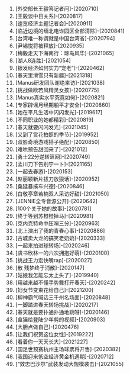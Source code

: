 
1. [外交部长王毅答记者问]-[2020710]
1. [王毅谈中日关系]-[2020817]
1. [速览经济主题记者会]-[2020911]
1. [临近边境的缅北电诈园区全部清除]-[2020841]
1. [台湾唯一称谓就是中国台湾省]-[2020794]
1. [尹锡悦将被释放]-[2020935]
1. [梅毅走天下海南行：琼岛风华]-[2021065]
1. [湖人8连胜]-[2021054]
1. [银发经济如何实力“宠老”]-[2020462]
1. [春天里滑雪只有新疆]-[2021318]
1. [Manus研发团队谢绝来访]-[2021038]
1. [挑战做欧若风精灵女孩]-[2020775]
1. [Manus真实水平究竟如何]-[2020821]
1. [专家辟谣月经期躺平才安全]-[2020860]
1. [她在平凡生活中闪闪发光]-[2019617]
1. [不同职业的她都精彩]-[2020819]
1. [春天就要闪闪发光]-[2021045]
1. [又到了赏花拍照的季节]-[2019952]
1. [双影奇境游戏搭子绝配]-[2020850]
1. [难哄预告甜回来了]-[2021012]
1. [勇士22分逆转篮网]-[2020749]
1. [孟川刀下告别宁一卜]-[2021165]
1. [一起去春游]-[2020153]
1. [赵丽颖新片拔刀放狠话]-[2020952]
1. [桑延暴揍车兴德]-[2020846]
1. [白敬亭章若楠双人采访好甜]-[2021050]
1. [JENNIE全专音源公开]-[2020642]
1. [100个关于她的故事]-[2020781]
1. [终于等到苏橙橙掉马]-[2020981]
1. [克内克特命中压哨三分]-[2020963]
1. [北上演出了我的青春心事]-[2020886]
1. [古城卖大龙的搞笑老奶奶]-[2020333]
1. [一起来拍进球转场]-[2020246]
1. [虞书欣林一的六次拥抱好萌]-[2020100]
1. [挑战王力宏快嘴rap]-[2020027]
1. [散 残梦终于消散]-[2020147]
1. [姑娘我怎能忘太上头了]-[2019940]
1. [用越来越不懂手势舞打开春天]-[2020242]
1. [妇女节变束花给自己]-[2021200]
1. [柳神霸气喊话三千州名场面]-[2020848]
1. [一脚踏进春天转场挑战]-[2020217]
1. [春天就是要扑通扑通地跳呀]-[2020146]
1. [盒猫给登陆少年剪的视频]-[2020903]
1. [大胆点做自己]-[2020476]
1. [让我们祝贺这位女性]-[2019222]
1. [看着你一天天长大]-[2021227]
1. [国足世预赛杭州主场球票将开售]-[2020382]
1. [我国迎来低空经济黄金机遇期]-[2020712]
1. [“效忠巴沙尔”武装发动大规模袭击]-[2021055]
